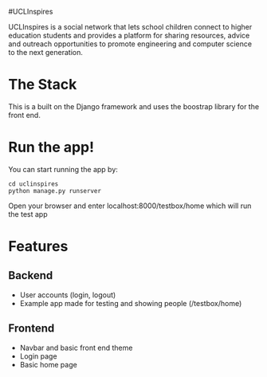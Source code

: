 #UCLInspires

UCLInspires is a social network that lets school children connect to higher education students and provides a platform for sharing resources, advice and outreach opportunities to promote engineering and computer science to the next generation.  


The Stack
=======

This is a built on the Django framework and uses the boostrap library for the front end.

Run the app!
========

You can start running the app by:

```
cd uclinspires
python manage.py runserver 
```

Open your browser and enter localhost:8000/testbox/home which will run the test app 


Features
=======

Backend
-------
* User accounts (login, logout)
* Example app made for testing and showing people (/testbox/home)

Frontend
--------
* Navbar and basic front end theme
* Login page
* Basic home page 